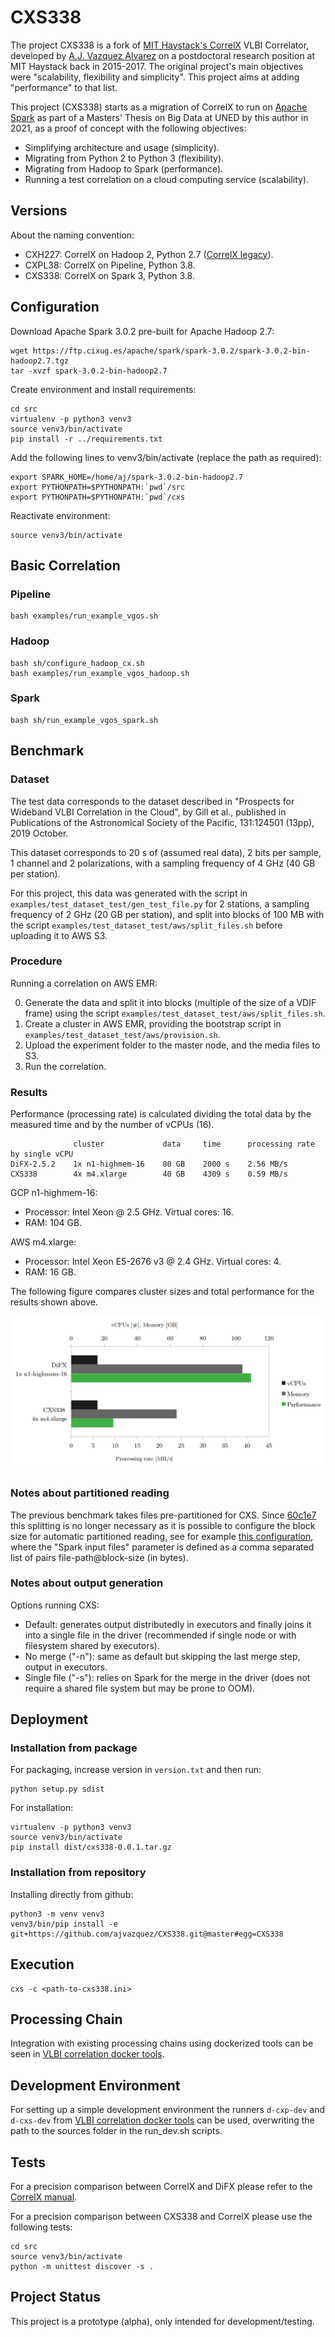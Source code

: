 # CXS338

The project CXS338 is a fork of [MIT Haystack's CorrelX](https://github.com/MITHaystack/CorrelX/) VLBI Correlator, developed by [A.J. Vazquez Alvarez](https://github.com/ajvazquez) on a postdoctoral research position at MIT Haystack back in 2015-2017.
The original project's main objectives were "scalability, flexibility and simplicity". This project aims at adding "performance" to that list.


This project (CXS338) starts as a migration of CorrelX to run on [Apache Spark](https://spark.apache.org/) as part of a Masters' Thesis on Big Data at UNED by this author in 2021, as a proof of concept with the following objectives:
* Simplifying architecture and usage (simplicity).
* Migrating from Python 2 to Python 3 (flexibility).
* Migrating from Hadoop to Spark (performance).
* Running a test correlation on a cloud computing service (scalability).

## Versions

About the naming convention:
* CXH227: CorrelX on Hadoop 2, Python 2.7 ([CorrelX legacy](https://github.com/MITHaystack/CorrelX/)).
* CXPL38: CorrelX on Pipeline, Python 3.8.
* CXS338: CorrelX on Spark 3, Python 3.8.

## Configuration

Download Apache Spark 3.0.2 pre-built for Apache Hadoop 2.7:
```
wget https://ftp.cixug.es/apache/spark/spark-3.0.2/spark-3.0.2-bin-hadoop2.7.tgz
tar -xvzf spark-3.0.2-bin-hadoop2.7
```

Create environment and install requirements:
```
cd src
virtualenv -p python3 venv3
source venv3/bin/activate
pip install -r ../requirements.txt
```
Add the following lines to venv3/bin/activate (replace the path as required):
```
export SPARK_HOME=/home/aj/spark-3.0.2-bin-hadoop2.7
export PYTHONPATH=$PYTHONPATH:`pwd`/src
export PYTHONPATH=$PYTHONPATH:`pwd`/cxs
```
Reactivate environment:
```
source venv3/bin/activate
```

## Basic Correlation

### Pipeline
```
bash examples/run_example_vgos.sh
```
### Hadoop
```
bash sh/configure_hadoop_cx.sh
bash examples/run_example_vgos_hadoop.sh
```
### Spark
```
bash sh/run_example_vgos_spark.sh
```

## Benchmark

### Dataset

The test data corresponds to the dataset described in "Prospects for Wideband VLBI Correlation in the Cloud", by Gill et al.,
published in Publications of the Astronomical Society of the Pacific, 131:124501 (13pp), 2019 October.

This dataset corresponds to 20 s of (assumed real data), 2 bits per sample, 1 channel and 2 polarizations, with a sampling frequency of 4 GHz (40 GB per station).

For this project, this data was generated with the script in ```examples/test_dataset_test/gen_test_file.py``` for 2 stations, a sampling frequency of 2 GHz (20 GB per station), and split into blocks of 100 MB with the script ```examples/test_dataset_test/aws/split_files.sh```
before uploading it to AWS S3.

### Procedure

Running a correlation on AWS EMR:

0. Generate the data and split it into blocks (multiple of the size of a VDIF frame) using the script ```examples/test_dataset_test/aws/split_files.sh```.
1. Create a cluster in AWS EMR, providing the bootstrap script in ```examples/test_dataset_test/aws/provision.sh```.
2. Upload the experiment folder to the master node, and the media files to S3.
3. Run the correlation.

### Results

Performance (processing rate) is calculated dividing the total data by the measured time and by the number of vCPUs (16).

```
              cluster             data     time      processing rate by single vCPU
DiFX-2.5.2    1x n1-highmem-16    80 GB    2000 s    2.56 MB/s
CXS338        4x m4.xlarge        40 GB    4309 s    0.59 MB/s
```

GCP n1-highmem-16:
* Processor: Intel Xeon @ 2.5 GHz. Virtual cores: 16.
* RAM: 104 GB.

AWS m4.xlarge:
* Processor: Intel Xeon E5-2676 v3 @ 2.4 GHz. Virtual cores: 4.
* RAM: 16 GB.

The following figure compares cluster sizes and total performance for the results shown above.

![Performance comparison](perf_comparison.png?raw=true "Performance Comparison")

### Notes about partitioned reading

The previous benchmark takes files pre-partitioned for CXS. Since [60c1e7](https://github.com/ajvazquez/CXS338/commit/60c1e7ee04dbab3ac2da5069d9d76156652e2475) this splitting is no longer necessary as it is possible to configure the block size for automatic partitioned reading, see for example [this configuration](examples/test_dataset_test/sub/cxs338.ini), where the "Spark input files" parameter is defined as a comma separated list of pairs file-path@block-size (in bytes).

### Notes about output generation

Options running CXS:
- Default: generates output distributedly in executors and finally joins it into a single file in the driver (recommended if single node or with filesystem shared by executors).
- No merge ("-n"): same as default but skipping the last merge step, output in executors.
- Single file ("-s"): relies on Spark for the merge in the driver (does not require a shared file system but may be prone to OOM).

## Deployment

### Installation from package

For packaging, increase version in ```version.txt``` and then run:
```
python setup.py sdist
```

For installation:
```
virtualenv -p python3 venv3
source venv3/bin/activate
pip install dist/cxs338-0.0.1.tar.gz
```

### Installation from repository

Installing directly from github:
```
python3 -m venv venv3
venv3/bin/pip install -e git+https://github.com/ajvazquez/CXS338.git@master#egg=CXS338
```

## Execution

```
cxs -c <path-to-cxs338.ini>
```


## Processing Chain

Integration with existing processing chains using dockerized tools can be seen in 
[VLBI correlation docker tools](https://github.com/ajvazquez/VLBI-Correlation-Docker-Tools).


## Development Environment

For setting up a simple development environment the runners ```d-cxp-dev``` and ```d-cxs-dev``` 
from [VLBI correlation docker tools](https://github.com/ajvazquez/VLBI-Correlation-Docker-Tools) can be used, overwriting the path to the 
sources folder in the run_dev.sh scripts.


## Tests

For a precision comparison between CorrelX and DiFX please refer to the [CorrelX manual](https://github.com/MITHaystack/CorrelX/blob/master/correlx-user-developer-guide.pdf).

For a precision comparison between CXS338 and CorrelX please use the following tests:

```
cd src
source venv3/bin/activate
python -m unittest discover -s .
```

## Project Status

This project is a prototype (alpha), only intended for development/testing.
